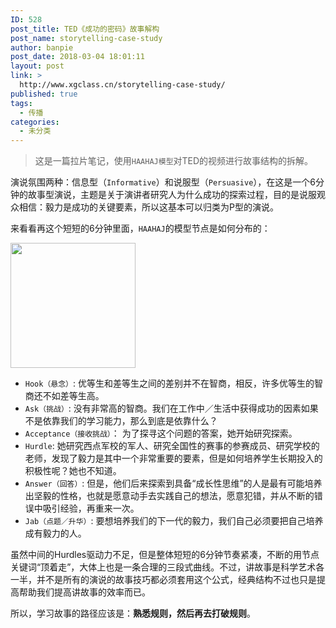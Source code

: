 ```yaml
---
ID: 528
post_title: TED《成功的密码》故事解构
post_name: storytelling-case-study
author: banpie
post_date: 2018-03-04 18:01:11
layout: post
link: >
  http://www.xgclass.cn/storytelling-case-study/
published: true
tags:
  - 传播
categories:
  - 未分类
---
```

> 这是一篇拉片笔记，使用`HAAHAJ模型`对TED的视频进行故事结构的拆解。

演说氛围两种：信息型（`Informative`）和说服型（`Persuasive`），在这是一个6分钟的故事型演说，主题是关于演讲者研究人为什么成功的探索过程，目的是说服观众相信：毅力是成功的关键要素，所以这基本可以归类为P型的演说。

来看看再这个短短的6分钟里面，`HAAHAJ`的模型节点是如何分布的：

<img class="alignnone size-full wp-image-570" src="http://www.xgclass.cn/wp-content/uploads/2018/11/c4a934bf2b2d754e.jpg" width="200" height="200" alt="" />

*   `Hook（悬念）`: 优等生和差等生之间的差别并不在智商，相反，许多优等生的智商还不如差等生高。
*   `Ask（挑战）`: 没有非常高的智商。我们在工作中／生活中获得成功的因素如果不是依靠我们的学习能力，那么到底是依靠什么？
*   `Acceptance（接收挑战）`： 为了探寻这个问题的答案，她开始研究探索。
*   `Hurdle`: 她研究西点军校的军人、研究全国性的赛事的参赛成员、研究学校的老师，发现了毅力是其中一个非常重要的要素，但是如何培养学生长期投入的积极性呢？她也不知道。
*   `Answer（回答）`: 但是，他们后来探索到具备“成长性思维”的人是最有可能培养出坚毅的性格，也就是愿意动手去实践自己的想法，愿意犯错，并从不断的错误中吸引经验，再重来一次。
*   `Jab（点题／升华）`: 要想培养我们的下一代的毅力，我们自己必须要把自己培养成有毅力的人。

虽然中间的Hurdles驱动力不足，但是整体短短的6分钟节奏紧凑，不断的用节点关键词“顶着走”，大体上也是一条合理的三段式曲线。不过，讲故事是科学艺术各一半，并不是所有的演说的故事技巧都必须套用这个公式，经典结构不过也只是提高帮助我们提高讲故事的效率而已。

所以，学习故事的路径应该是：**熟悉规则，然后再去打破规则**。